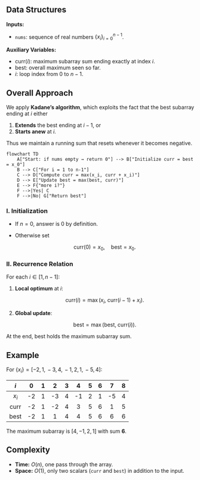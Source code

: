 ## Data Structures

**Inputs:**

* `nums`: sequence of real numbers $\{x_i\}_{i=0}^{n-1}$.

**Auxiliary Variables:**

* $\mathrm{curr}(i)$: maximum subarray sum ending exactly at index $i$.
* $\mathrm{best}$: overall maximum seen so far.
* $i$: loop index from 0 to $n-1$.

## Overall Approach

We apply **Kadane’s algorithm**, which exploits the fact that the best subarray ending at $i$ either

1. **Extends** the best ending at $i-1$, or
2. **Starts anew** at $i$.

Thus we maintain a running sum that resets whenever it becomes negative.

```mermaid
flowchart TD
    A["Start: if nums empty → return 0"] --> B["Initialize curr = best = x_0"]
    B --> C["For i = 1 to n-1"]
    C --> D["Compute curr = max(x_i, curr + x_i)"]
    D --> E["Update best = max(best, curr)"]
    E --> F{"more i?"}
    F -->|Yes| C
    F -->|No| G["Return best"]
```

### I. Initialization

* If $n=0$, answer is 0 by definition.
* Otherwise set

  $$
    \mathrm{curr}(0) = x_0,\quad
    \mathrm{best} = x_0.
  $$

### II. Recurrence Relation

For each $i\in[1,n-1]$:

1. **Local optimum** at $i$:

   $$
     \mathrm{curr}(i)
     = \max\bigl(x_i,\;\mathrm{curr}(i-1) + x_i\bigr).
   $$
2. **Global update**:

   $$
     \mathrm{best}
     = \max\bigl(\mathrm{best},\;\mathrm{curr}(i)\bigr).
   $$

At the end, $\mathrm{best}$ holds the maximum subarray sum.

## Example

For $\{x_i\} = [-2,\,1,\,-3,\,4,\,-1,\,2,\,1,\,-5,\,4]$:

|  $i$  |  0  |  1  |  2  |  3  |  4  |  5  |  6  |  7  |  8  |
| :---: | :-: | :-: | :-: | :-: | :-: | :-: | :-: | :-: | :-: |
| $x_i$ |  -2 |  1  |  -3 |  4  |  -1 |  2  |  1  |  -5 |  4  |
|  curr |  -2 |  1  |  -2 |  4  |  3  |  5  |  6  |  1  |  5  |
|  best |  -2 |  1  |  1  |  4  |  4  |  5  |  6  |  6  |  6  |

The maximum subarray is $[4, -1, 2, 1]$ with sum **6**.


## Complexity

* **Time:** $\displaystyle O(n)$, one pass through the array.
* **Space:** $\displaystyle O(1)$, only two scalars (`curr` and `best`) in addition to the input.
